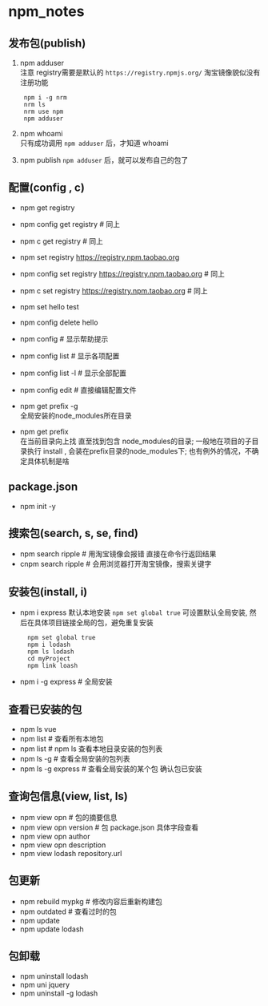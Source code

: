 npm_notes
===


发布包(publish)
---
1. npm adduser  
   注意 registry需要是默认的 `https://registry.npmjs.org/` 淘宝镜像貌似没有注册功能
   ```
   	npm i -g nrm 
   	nrm ls
   	nrm use npm
   	npm adduser
   ```	
1. npm whoami  
   只有成功调用 `npm adduser` 后，才知道 whoami

1. npm publish 
   `npm adduser` 后，就可以发布自己的包了


配置(config , c)
---
- npm get registry
- npm config get registry # 同上
- npm c get registry # 同上

- npm set registry https://registry.npm.taobao.org   
- npm config set registry https://registry.npm.taobao.org # 同上
- npm c set registry https://registry.npm.taobao.org # 同上

- npm set hello test
- npm config delete hello
- npm config  # 显示帮助提示
- npm config list # 显示各项配置
- npm config list -l # 显示全部配置
- npm config edit # 直接编辑配置文件

- npm get prefix -g  
    全局安装的node_modules所在目录
- npm get prefix   
    在当前目录向上找 直至找到包含 node_modules的目录; 一般地在项目的子目录执行 install , 会装在prefix目录的node_modules下; 也有例外的情况，不确定具体机制是啥

package.json
---
- npm init -y 


搜索包(search, s, se, find)
---
- npm search ripple # 用淘宝镜像会报错 直接在命令行返回结果
- cnpm search ripple # 会用浏览器打开淘宝镜像，搜索关键字

安装包(install, i)
---
- npm i express 
   默认本地安装 `npm set global true` 可设置默认全局安装, 然后在具体项目链接全局的包，避免重复安装
   ```
     npm set global true
     npm i lodash
     npm ls lodash
     cd myProject
     npm link loash
   ```
- npm i -g express # 全局安装


查看已安装的包
---
- npm ls vue
- npm list # 查看所有本地包
- npm list  # npm ls 查看本地目录安装的包列表
- npm ls -g # 查看全局安装的包列表
- npm ls -g express # 查看全局安装的某个包 确认包已安装



查询包信息(view, list, ls)
---
- npm view opn  # 包的摘要信息
- npm view opn version # 包 package.json 具体字段查看
- npm view opn author
- npm view opn description
- npm view lodash repository.url


包更新
---
- npm rebuild mypkg # 修改内容后重新构建包
- npm outdated # 查看过时的包
- npm update
- npm update lodash


包卸载
---
- npm uninstall lodash
- npm uni jquery
- npm uninstall -g lodash

